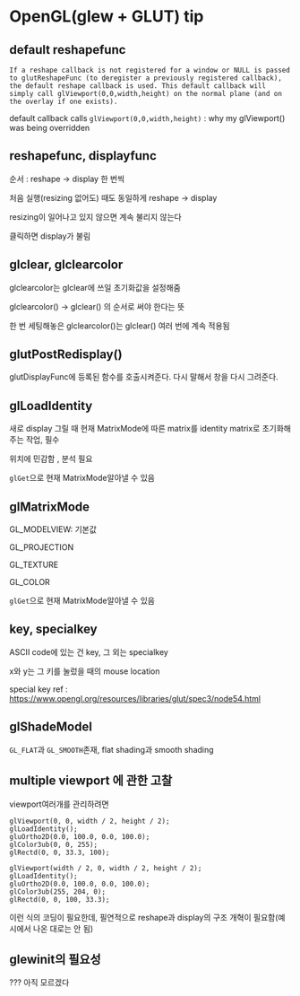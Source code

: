 # OpenGL(glew + GLUT) tip



## default reshapefunc

```
If a reshape callback is not registered for a window or NULL is passed to glutReshapeFunc (to deregister a previously registered callback), the default reshape callback is used. This default callback will simply call glViewport(0,0,width,height) on the normal plane (and on the overlay if one exists).
```

default callback calls `glViewport(0,0,width,height)` : why my glViewport() was being overridden



## reshapefunc, displayfunc

순서 : reshape -> display 한 번씩

처음 실행(resizing 없어도) 때도 동일하게 reshape -> display

resizing이 일어나고 있지 않으면 계속 불리지 않는다

클릭하면 display가 불림



## glclear, glclearcolor

glclearcolor는 glclear에 쓰일 초기화값을 설정해줌

glclearcolor() -> glclear() 의 순서로 써야 한다는 뜻

한 번 세팅해놓은 glclearcolor()는 glclear() 여러 번에 계속 적용됨



## glutPostRedisplay()

glutDisplayFunc에 등록된 함수를 호출시켜준다. 다시 말해서 창을 다시 그려준다.



## glLoadIdentity

새로 display 그릴 때 현재 MatrixMode에 따른 matrix를 identity matrix로 초기화해주는 작업, 필수

위치에 민감함 , 분석 필요

`glGet`으로 현재 MatrixMode알아낼 수 있음



## glMatrixMode

GL_MODELVIEW: 기본값

GL_PROJECTION

GL_TEXTURE

GL_COLOR

`glGet`으로 현재 MatrixMode알아낼 수 있음

## key, specialkey

ASCII code에 있는 건 key, 그 외는 specialkey

x와 y는 그 키를 눌렀을 때의 mouse location

special key ref : https://www.opengl.org/resources/libraries/glut/spec3/node54.html



## glShadeModel

`GL_FLAT`과 `GL_SMOOTH`존재, flat shading과 smooth shading



## multiple viewport 에 관한 고찰

viewport여러개를 관리하려면

```
glViewport(0, 0, width / 2, height / 2);
glLoadIdentity();
gluOrtho2D(0.0, 100.0, 0.0, 100.0);
glColor3ub(0, 0, 255);
glRectd(0, 0, 33.3, 100);

glViewport(width / 2, 0, width / 2, height / 2);
glLoadIdentity();
gluOrtho2D(0.0, 100.0, 0.0, 100.0);
glColor3ub(255, 204, 0);
glRectd(0, 0, 100, 33.3);
```

이런 식의 코딩이 필요한데, 필연적으로 reshape과 display의 구조 개혁이 필요함(예시에서 나온 대로는 안 됨)





## glewinit의 필요성

??? 아직 모르겠다